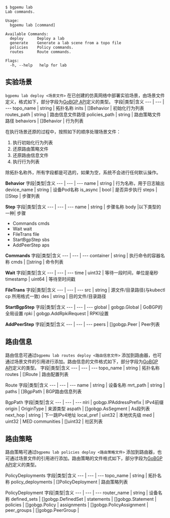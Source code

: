```
$ bgpemu lab
Lab commands.

Usage:
  bgpemu lab [command]

Available Commands:
  deploy      Deploy a lab
  generate    Generate a lab scene from a topo file
  policies    Policy commands.
  routes      Route commands.

Flags:
  -h, --help   help for lab
```
## 实验场景
`bgpemu lab deploy <场景文件>` 在已创建的仿真网络中部署实验场景，由场景文件定义，格式如下，部分字段为[GoBGP API](https://github.com/osrg/gobgp/blob/master/api/gobgp.proto)定义的类型。
字段|类型|含义
--- | --- | ---
topo_name | string | 拓扑名称
inits | []Behavior | 初始化行为列表
routes_path | string | 路由信息文件路径
policies_path | string | 路由策略文件路径
behaviors | []Behavior | 行为列表

在执行场景还原的过程中，按照如下的顺序处理场景文件：
1. 执行初始化行为列表
2. 还原路由策略文件
3. 还原路由信息文件
4. 执行行为列表

除拓扑名称外，所有字段都是可选的，如果为空，系统不会进行任何默认操作。

**Behavior**
字段|类型|含义
--- | --- | ---
name | string | 行为名称，用于日志输出
device_name | string | 设备Pod名称
is_async | bool | 是否异步执行
steps | []Step | 步骤列表

**Step**
字段|类型|含义
--- | --- | ---
name | string | 步骤名称
body |以下类型的一种| 步骤
- Commands cmds 
- Wait wait 
- FileTrans file 
- StartBgpStep sbs 
- AddPeerStep aps 

**Commands**
字段|类型|含义
--- | --- | ---
container | string | 执行命令的容器名称
cmds | []string | 命令列表

**Wait**
字段|类型|含义
--- | --- | ---
time | uint32 | 等待一段时间，单位是毫秒
timestamp | uint64 | 等待至时间戳

**FileTrans**
字段|类型|含义
--- | --- | ---
src | string | 源文件/目录路径(与kubectl cp 所用格式一致)
des | string | 目的文件/目录路径

**StartBgpStep**
字段|类型|含义
--- | --- | ---
global | gobgp.Global | GoBGP的全局设置
rpki | gobgp.AddRpkiRequest | RPKI设置

**AddPeerStep**
字段|类型|含义
--- | --- | ---
peers | []gobgp.Peer | Peer列表

## 路由信息
路由信息可通过`bgpemu lab routes deploy <路由信息文件>` 添加到路由器，也可通过场景文件的引用进行添加。路由信息的文件格式如下，部分字段为[GoBGP API](https://github.com/osrg/gobgp/blob/master/api/gobgp.proto)定义的类型。
字段|类型|含义
--- | --- | ---
topo_name | string | 拓扑名称
routes | []Route | 路由配置列表

Route
字段|类型|含义
--- | --- | ---
name | string | 设备名称
mrt_path | string | 
paths | []BgpPath | BGP路由信息列表


BgpPath
字段|类型|含义
--- | --- | ---
nlri | gobgp.IPAddressPrefix | IPv4前缀
origin | OriginType | 来源类型
aspath | []gobgp.AsSegment | As段列表
next_hop | string | 下一跳IPv4地址
local_pref | uint32 | 本地优先级
med | uint32 | MED
communities | []uint32 | 社区列表
    


## 路由策略
路由策略可通过`bgpemu lab policies deploy <路由策略文件>` 添加到路由器，也可通过场景文件的引用进行添加。路由策略的文件格式如下，部分字段为[GoBGP API](https://github.com/osrg/gobgp/blob/master/api/gobgp.proto)定义的类型。

PolicyDeployments
字段|类型|含义
--- | --- | ---
topo_name | string | 拓扑名称
policy_deployments | []PolicyDeployment | 路由策略列表

PolicyDeployment
字段|类型|含义
--- | --- | ---
router_name | string | 设备名称
defined_sets | []gobgp.DefinedSet | 
statements | []gobgp.Statement | 
policies | []gobgp.Policy | 
assignments | []gobgp.PolicyAssignment | 
peer_groups | []gobgp.PeerGroup | 



